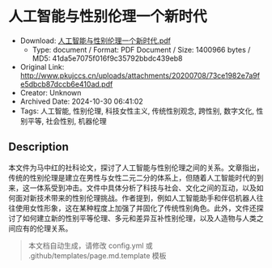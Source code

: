 # 人工智能与性别伦理一个新时代

- Download: [人工智能与性别伦理一个新时代.pdf](人工智能与性别伦理一个新时代.pdf)
    - Type: document / Format: PDF Document / Size: 1400966 bytes / MD5: 41da5e7075f016f9c35792bbdc439eb8
- Original Link: http://www.pkujccs.cn/uploads/attachments/20200708/73ce1982e7a9fe5dbcb87dccb6e410ad.pdf
- Creator: Unknown
- Archived Date: 2024-10-30 06:41:02
- Tags: 人工智能, 性别伦理, 科技女性主义, 传统性别观念, 跨性别, 数字文化, 性别平等, 社会性别, 机器伦理

## Description

本文件为马中红的社科论文，探讨了人工智能与性别伦理之间的关系。文章指出，传统的性别伦理是建立在男性与女性二元二分的体系上，但随着人工智能时代的到来，这一体系受到冲击。文件中具体分析了科技与社会、文化之间的互动，以及如何面对新技术带来的性别伦理挑战。作者提到，例如人工智能助手和伴侣机器人往往使用女性形象，这在某种程度上加强了并固化了传统性别角色。此外，文件还探讨了如何建立新的性别平等伦理、多元和差异互补性别伦理，以及人造物与人类之间应有的伦理关系。

> 本文档自动生成，请修改 config.yml 或 .github/templates/page.md.template 模板
